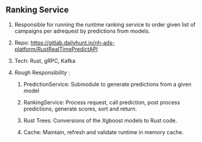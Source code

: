 ## Ranking Service

1.  Responsible for running the runtime ranking service to order given
    list of campaigns per adrequest by predictions from models.

2.  Repo:
    <https://gitlab.dailyhunt.in/nh-ads-platform/RustRealTimePredictAPI>

3.  Tech: Rust, gRPC, Kafka

4.  Rough Responsibility :

    1.  PredictionService: Submodule to generate predictions from a
        given model

    2.  RankingService: Process request, call prediction, post process
        predictions, generate scores, sort and return.

    3.  Rust Trees: Conversions of the Xgboost models to Rust code.

    4.  Cache: Maintain, refresh and validate runtime in memory cache.
